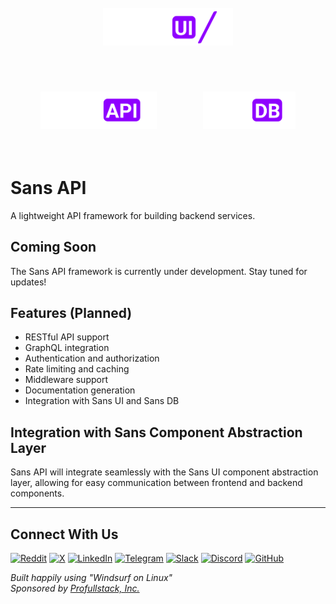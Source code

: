<p align="center">
  <a href="../ui"><img src="../ui/static/logos/ui/logo.sans-ui.white.svg" alt="Sans UI Logo" height="60" style="margin: 2.2rem;" /></a>
  <a href="../api"><img src="../ui/static/logos/api/logo.sans-api.white.svg" alt="Sans API Logo" height="60" style="margin: 2.2rem;" /></a>
  <a href="../db"><img src="../ui/static/logos/db/logo.sans-db.white.svg" alt="Sans DB Logo" height="60" style="margin: 2.2rem;" /></a>
</p>

# Sans API

A lightweight API framework for building backend services.

## Coming Soon

The Sans API framework is currently under development. Stay tuned for updates!

## Features (Planned)

- RESTful API support
- GraphQL integration
- Authentication and authorization
- Rate limiting and caching
- Middleware support
- Documentation generation
- Integration with Sans UI and Sans DB

## Integration with Sans Component Abstraction Layer

Sans API will integrate seamlessly with the Sans UI component abstraction layer, allowing for easy communication between frontend and backend components.

---

## Connect With Us

[![Reddit](https://img.shields.io/badge/Reddit-FF4500?style=for-the-badge&logo=reddit&logoColor=white)](https://www.reddit.com/r/sans_ui/)
[![X](https://img.shields.io/badge/X-000000?style=for-the-badge&logo=x&logoColor=white)](https://x.com/profullstackinc)
[![LinkedIn](https://img.shields.io/badge/LinkedIn-0077B5?style=for-the-badge&logo=linkedin&logoColor=white)](https://www.linkedin.com/company/profullstackinc)
[![Telegram](https://img.shields.io/badge/Telegram-2CA5E0?style=for-the-badge&logo=telegram&logoColor=white)](https://t.me/+VGCI_sR-guhmNTNh)
[![Slack](https://img.shields.io/badge/Slack-4A154B?style=for-the-badge&logo=slack&logoColor=white)](https://join.slack.com/t/profullstackinc/shared_invite/zt-2d9c842fk-jo848We~tDajW9nn6DEggw)
[![Discord](https://img.shields.io/badge/Discord-5865F2?style=for-the-badge&logo=discord&logoColor=white)](https://discord.gg/XXvzu4G4)
[![GitHub](https://img.shields.io/badge/GitHub-181717?style=for-the-badge&logo=github&logoColor=white)](https://github.com/profullstack)

*Built happily using "Windsurf on Linux"*  
*Sponsored by [Profullstack, Inc.](https://profullstack.com)*
